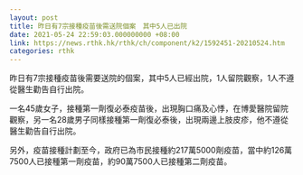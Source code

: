 ```yaml
---
layout: post
title: 昨日有7宗接種疫苗後需送院個案　其中5人已出院
date: 2021-05-24 22:59:03.000000000 +08:00
link: https://news.rthk.hk/rthk/ch/component/k2/1592451-20210524.htm
categories: rthk
---
```


昨日有7宗接種疫苗後需要送院的個案，其中5人已經出院，1人留院觀察，1人不遵從醫生勸告自行出院。

一名45歲女子，接種第一劑復必泰疫苗後，出現胸口痛及心悸，在博愛醫院留院觀察，另一名28歲男子同樣接種第一劑復必泰後，出現兩邊上肢皮疹，他不遵從醫生勸告自行出院。

另外，疫苗接種計劃至今，政府已為市民接種約217萬5000劑疫苗，當中約126萬7500人已接種第一劑疫苗，約90萬7500人已接種第二劑疫苗。
